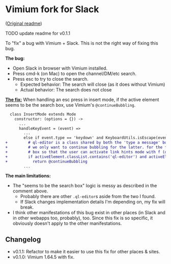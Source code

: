 # Vimium fork for Slack

([Original readme](./ORIGINAL_README.md))

TODO update readme for v0.1.1

To "fix" a bug with Vimium + Slack. This is not the right way of fixing this
bug.

**The bug:**
- Open Slack in browser with Vimium installed.
- Press cmd-k (on Mac) to open the channel/DM/etc search.
- Press esc to try to close the search.
  - Expected behavior: The search will close (as it does without Vimium)
  - Actual behavior: The search does not close

[**The fix:**][fix-commit] When handling an esc press in insert mode, if the
active element seems to be the search box, use Vimium's `@continueBubbling`.

```diff
  class InsertMode extends Mode
    constructor: (options = {}) ->
      ...
      handleKeyEvent = (event) =>
        ...
        else if event.type == 'keydown' and KeyboardUtils.isEscape(event)
+         # ql-editor is a class shared by both the 'type a message' box and the 'find a channel/dm/etc' box
+         # we only want to continue bubbling for the latter. for the former, we want vimium to unfocus the
+         # box so that the user can activate link hints mode with f (or whatever key)
+         if activeElement.classList.contains('ql-editor') and activeElement.parentElement.id != 'msg_input'
+           return @continueBubbling
        ...
```

**The main limitations:**
- The "seems to be the search box" logic is messy as described in the comment
  above.
  - Probably there are other `.ql-editor`s aside from the two I found.
  - If Slack changes implementation details I'm depending on, my fix will
    break.
- I think other manifestations of this bug exist in other places (in Slack and
  in other webapps too, probably), too. Since this fix is so specific, it
  obviously doesn't apply to the other manifestations.

## Changelog

- v0.1.1: Refactor to make it easier to use this fix for other places & sites.
- v0.1.0: Vimium 1.64.5 with fix.


[fix-commit]: https://github.com/prendradjaja/vimium/commit/739211d70b7ca97015aeaa1ae31fc3470348282c
